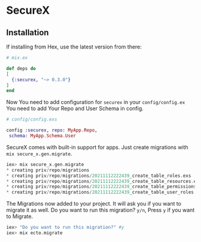 # SecureX

## Installation

If installing from Hex, use the latest version from there:
  ```elixir
  # mix.ex

  def deps do
  [
    {:securex, "~> 0.3.0"}
  ]
  end
  ```
Now You need to add configuration for `securex` in your `config/config.ex`
You need to add Your Repo and User Schema in config.
  ```elixir
  # config/config.exs

  config :securex, repo: MyApp.Repo, 
   schema: MyApp.Schema.User
  ```
SecureX comes with built-in support for apps. Just create migrations with `mix secure_x.gen.migrate`.
  ```elixir
  iex> mix secure_x.gen.migrate
  * creating priv/repo/migrations
  * creating priv/repo/migrations/20211112222439_create_table_roles.exs
  * creating priv/repo/migrations/20211112222439_create_table_resources.exs
  * creating priv/repo/migrations/20211112222439_create_table_permissions.exs
  * creating priv/repo/migrations/20211112222439_create_table_user_roles.exs
  ```

The Migrations now added to your project. It will ask you if you want to migrate it as well.
Do you want to run this migration? `y/n`, Press `y` if you want to Migrate.
  ```elixir
  iex> "Do you want to run this migration?" #y
  iex> mix ecto.migrate
  ```